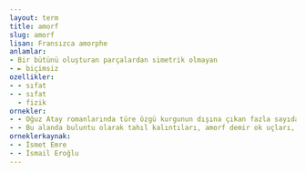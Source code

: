 ```yaml
---
layout: term
title: amorf
slug: amorf
lisan: Fransızca amorphe
anlamlar:
- Bir bütünü oluşturan parçalardan simetrik olmayan
- ► biçimsiz
ozellikler:
- - sıfat
- - sıfat
  - fizik
ornekler:
- - Oğuz Atay romanlarında türe özgü kurgunun dışına çıkan fazla sayıda amorf yapı ile karşılaşılır.
- - Bu alanda buluntu olarak tahıl kalıntıları, amorf demir ok uçları, amorf bronz parçalar ve yanmış ahşap hatıllar ortaya çıkartıldı.
orneklerkaynak:
- - İsmet Emre
- - İsmail Eroğlu
---
```

